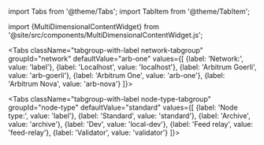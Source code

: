 import Tabs from '@theme/Tabs';
import TabItem from '@theme/TabItem';

import {MultiDimensionalContentWidget} from '@site/src/components/MultiDimensionalContentWidget.js';

<MultiDimensionalContentWidget />

<!-- todo: end the annoyance of this file not being clearly tightly coupled to the MultiDimensionalContentWidget.js file that lives somewhere else; probably move it next to that other file -->

<div className='dynamic-content-tabs'>
  <Tabs className="tabgroup-with-label os-tabgroup" groupId="os" defaultValue="others" values={[
    {label: 'Operating system:', value: 'label'},
    {label: 'Linux, MacOS, Arm64', value: 'others'},
    {label: 'Windows', value: 'win'}
  ]}>
  <TabItem className="unclickable-element" value="label"></TabItem>
  <TabItem value="others"></TabItem>
  <TabItem value="win"></TabItem>
  </Tabs>

  <Tabs className="tabgroup-with-label network-tabgroup" groupId="network" defaultValue="arb-one" values={[
        {label: 'Network:', value: 'label'},
        {label: 'Localhost', value: 'localhost'},
        {label: 'Arbitrum Goerli', value: 'arb-goerli'},
        {label: 'Arbitrum One', value: 'arb-one'},
        {label: 'Arbitrum Nova', value: 'arb-nova'}
    ]}>
    <TabItem className="unclickable-element" value="label"></TabItem>
    <TabItem value="localhost"></TabItem>
    <TabItem value="arb-goerli"></TabItem>
    <TabItem value="arb-one"></TabItem>
    <TabItem value="arb-nova"></TabItem>
  </Tabs>

  <Tabs className="tabgroup-with-label node-type-tabgroup" groupId="node-type" defaultValue="standard" values={[
        {label: 'Node type:', value: 'label'},
        {label: 'Standard', value: 'standard'},
        {label: 'Archive', value: 'archive'},
        {label: 'Dev', value: 'local-dev'},
        {label: 'Feed relay', value: 'feed-relay'},
        {label: 'Validator', value: 'validator'}
    ]}>
    <TabItem className="unclickable-element" value="label"></TabItem>
    <TabItem value="standard"></TabItem>
    <TabItem value="archive"></TabItem>
    <TabItem value="local-dev"></TabItem>
    <TabItem value="feed-relay"></TabItem>
    <TabItem value="validator"></TabItem>
  </Tabs>
</div>